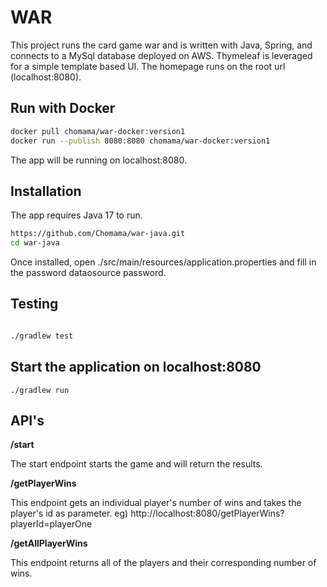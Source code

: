 # WAR

This project runs the card game war and is written with Java, Spring, and connects to a MySql database deployed on AWS.
Thymeleaf is leveraged for a simple template based UI. 
The homepage runs on the root url (localhost:8080).

## Run with Docker

```bash
docker pull chomama/war-docker:version1
docker run --publish 8080:8080 chomama/war-docker:version1
```
The app will be running on localhost:8080. 


## Installation 
The app requires Java 17 to run. 

```bash
https://github.com/Chomama/war-java.git
cd war-java
```

Once installed, open ./src/main/resources/application.properties and fill in the password dataosource password.

## Testing

```bash

./gradlew test

```

## Start the application on localhost:8080

```
./gradlew run

```

## API's

**/start**

The start endpoint starts the game and will return the results. 

**/getPlayerWins**

This endpoint gets an individual player's number of wins and takes the player's id as parameter.
eg) http://localhost:8080/getPlayerWins?playerId=playerOne

**/getAllPlayerWins**

This endpoint returns all of the players and their corresponding number of wins.

